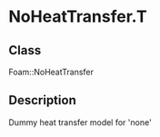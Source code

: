 # NoHeatTransfer.T 
## Class
Foam::NoHeatTransfer

## Description
Dummy heat transfer model for 'none'

